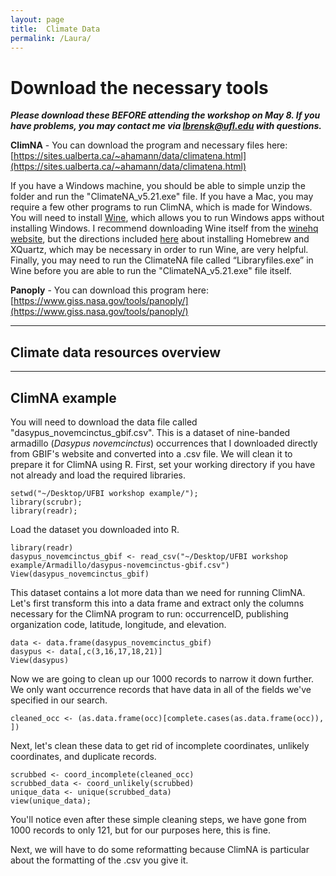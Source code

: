 ```yaml
---
layout: page
title:  Climate Data
permalink: /Laura/
---
```


# Download the necessary tools
***Please download these BEFORE attending the workshop on May 8. If you have problems, you may contact me via lbrensk@ufl.edu with questions.***

**ClimNA** - You can download the program and necessary files here: [https://sites.ualberta.ca/~ahamann/data/climatena.html](https://sites.ualberta.ca/~ahamann/data/climatena.html)

If you have a Windows machine, you should be able to simple unzip the folder and run the "ClimateNA_v5.21.exe" file.
If you have a Mac, you may require a few other programs to run ClimNA, which is made for Windows. You will need to install [Wine](http://www.winehq.org), which allows you to run Windows apps without installing Windows. I recommend downloading Wine itself from the [winehq website](http://www.winehq.org), but the directions included [here](https://www.davidbaumgold.com/tutorials/wine-mac/#part-1:-install-homebrew) about installing Homebrew and XQuartz, which may be necessary in order to run Wine, are very helpful. Finally, you may need to run the ClimateNA file called “Libraryfiles.exe” in Wine before you are able to run the "ClimateNA_v5.21.exe" file itself.

**Panoply** - You can download this program here: [https://www.giss.nasa.gov/tools/panoply/](https://www.giss.nasa.gov/tools/panoply/)

***

## Climate data resources overview

***

## ClimNA example

You will need to download the data file called "dasypus_novemcinctus_gbif.csv". This is a dataset of nine-banded armadillo (*Dasypus novemcinctus*) occurrences that I downloaded directly from GBIF's website and converted into a .csv file. We will clean it to prepare it for ClimNA using R. First, set your working directory if you have not already and load the required libraries.

```{r}
setwd("~/Desktop/UFBI workshop example/");
library(scrubr);
library(readr);
```

Load the dataset you downloaded into R.

```{r}
library(readr)
dasypus_novemcinctus_gbif <- read_csv("~/Desktop/UFBI workshop example/Armadillo/dasypus-novemcinctus-gbif.csv")
View(dasypus_novemcinctus_gbif)
```

This dataset contains a lot more data than we need for running ClimNA. Let's first transform this into a data frame and extract only the columns necessary for the ClimNA program to run: occurrenceID, publishing organization code, latitude, longitude, and elevation.

```{r}
data <- data.frame(dasypus_novemcinctus_gbif)
dasypus <- data[,c(3,16,17,18,21)]
View(dasypus)
```

Now we are going to clean up our 1000 records to narrow it down further. We only want occurrence records that have data in all of the fields we've specified in our search.

```{r}
cleaned_occ <- (as.data.frame(occ)[complete.cases(as.data.frame(occ)), ])
```

Next, let's clean these data to get rid of incomplete coordinates, unlikely coordinates, and duplicate records.

```{r}
scrubbed <- coord_incomplete(cleaned_occ)
scrubbed_data <- coord_unlikely(scrubbed)
unique_data <- unique(scrubbed_data)
view(unique_data);
```
You'll notice even after these simple cleaning steps, we have gone from 1000 records to only 121, but for our purposes here, this is fine.

Next, we will have to do some reformatting because ClimNA is particular about the formatting of the .csv you give it.
